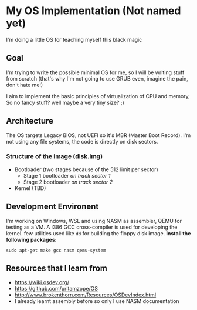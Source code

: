 # My OS Implementation (Not named yet)
I'm doing a little OS for teaching myself this black magic

## Goal
I'm trying to write the possible minimal OS for me, so I will be writing stuff from scratch (that's why I'm not going to use GRUB even, imagine the pain, don't hate me!) 

I aim to implement the basic principles of virtualization of CPU and memory, So no fancy stuff? well maybe a very tiny size? ;)

## Architecture
The OS targets Legacy BIOS, not UEFI so it's MBR (Master Boot Record). I'm not using any file systems, the code is directly on disk sectors.

### Structure of the image (disk.img)
* Bootloader (two stages because of the 512 limit per sector)
    * Stage 1 bootloader *on track sector 1*
    * Stage 2 bootloader *on track sector 2*
* Kernel (TBD)


## Development Environent
I'm working on Windows, WSL and using NASM as assembler, QEMU for testing as a VM. A i386 GCC cross-compiler is used for developing the kernel. few utilities used like `dd` for building the floppy disk image.
**Install the following packages:**

`sudo apt-get make gcc nasm qemu-system`


## Resources that I learn from
* https://wiki.osdev.org/
* https://github.com/pritamzope/OS
* http://www.brokenthorn.com/Resources/OSDevIndex.html
* I already learnt assembly before so only I use NASM documentation